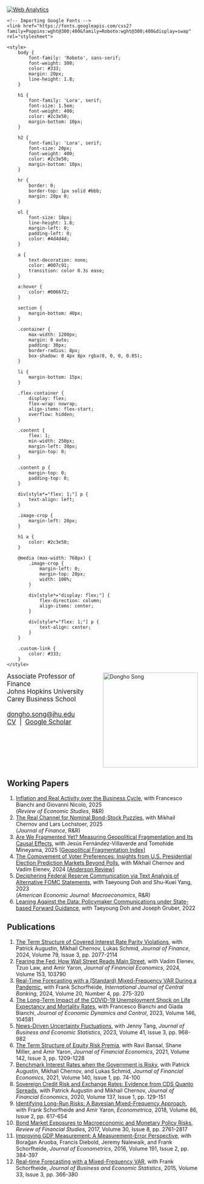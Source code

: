 <head>
    <!-- Default Statcounter code for Dong webpage http://donghosong.com -->
    <script type="text/javascript">
        var sc_project = 13047391; 
        var sc_invisible = 1; 
        var sc_security = "344fc969"; 
    </script>
    <script type="text/javascript" src="https://www.statcounter.com/counter/counter.js" async></script>
    <noscript>
        <div class="statcounter">
            <a title="Web Analytics" href="https://statcounter.com/" target="_blank">
                <img class="statcounter" src="https://c.statcounter.com/13047391/0/344fc969/1/" alt="Web Analytics">
            </a>
        </div>
    </noscript>
    <!-- End of Statcounter Code -->

    <!-- Importing Google Fonts -->
    <link href="https://fonts.googleapis.com/css2?family=Poppins:wght@300;400&family=Roboto:wght@300;400&display=swap" rel="stylesheet">

    <style>
        body {
            font-family: 'Roboto', sans-serif;
            font-weight: 300;
            color: #333;
            margin: 20px;
            line-height: 1.8;
        }

        h1 {   
            font-family: 'Lora', serif;
            font-size: 1.5em;
            font-weight: 400;
            color: #2c3e50;
            margin-bottom: 10px;
        }

        h2 {   
            font-family: 'Lora', serif;
            font-size: 20px;
            font-weight: 400;
            color: #2c3e50;
            margin-bottom: 10px;
        }

        hr {
            border: 0;
            border-top: 1px solid #bbb;
            margin: 20px 0;
        }

        ol {
            font-size: 18px;
            line-height: 1.8;
            margin-left: 0;
            padding-left: 0;
            color: #4d4d4d;
        }

        a {
            text-decoration: none;
            color: #007c91;
            transition: color 0.3s ease;
        }

        a:hover {
            color: #006672;
        }

        section {
            margin-bottom: 40px;
        }

        .container {
            max-width: 1200px;
            margin: 0 auto;
            padding: 30px;
            border-radius: 8px;
            box-shadow: 0 4px 8px rgba(0, 0, 0, 0.05);
        }

        li {
            margin-bottom: 15px;
        }

        .flex-container {
            display: flex;
            flex-wrap: nowrap;
            align-items: flex-start;
            overflow: hidden;
        }

        .content {
            flex: 1;
            min-width: 250px;
            margin-left: 30px;
            margin-top: 0;
        }

        .content p {
            margin-top: 0;
            padding-top: 0;
        }

        div[style*="flex: 1;"] p {
            text-align: left;
        }

        .image-crop {
            margin-left: 20px;
        }

        h1 a {
            color: #2c3e50;
        }

        @media (max-width: 768px) {
            .image-crop {
                margin-left: 0;
                margin-top: 20px;
                width: 100%;
            }

            div[style*="display: flex;"] {
                flex-direction: column;
                align-items: center;
            }

            div[style*="flex: 1;"] p {
                text-align: center;
            }
        }

        .custom-link {
            color: #333;
        }
    </style>
</head>

<div style="display: flex; align-items: flex-start; justify-content: space-between; gap: 20px; flex-wrap: wrap;">
    <div style="flex: 1; min-width: 200px;">
        <p style="margin: 0; padding: 0; font-size: 1.2em; text-align: left;">
            Associate Professor of Finance<br>
            Johns Hopkins University<br>
            Carey Business School<br>
        </p>
        <p style="margin-top: 20px; font-size: 1.2em; text-align: left;">
            <a href="mailto:dongho.song@jhu.edu">dongho.song@jhu.edu</a><br>
            <a href="https://www.dropbox.com/scl/fi/24w0wsai88q1725l73xho/DonghoSong-CV.pdf?rlkey=vfe2hbq6pua4apthvi3whmtwy&st=bf0i2ug0&dl=0" target="_blank">CV</a>
            &nbsp;|&nbsp;
            <a href="https://scholar.google.com/citations?user=z9TGeXYAAAAJ&hl=en" target="_blank">Google Scholar</a>
        </p>
    </div>
    <div class="image-crop" style="flex-shrink: 0;">
        <img src="https://raw.githubusercontent.com/donghosongd/donghosongd.github.io/main/dsong.jpg" alt="Dongho Song" style="width: 250px; max-width: 100%; height: auto;">
    </div>
</div>

<h2>Working Papers</h2>



<ol>
    <li>
        <a href="https://www.dropbox.com/scl/fi/ucsqyoeh1x8i8kbfz8de8/BianchiNicoloSong_inflation_bc_Full_paper.pdf?rlkey=p2sftb0qzqvtk6ln18ozxg9b3&st=fbthgd5r&dl=0" target="_blank" rel="noopener noreferrer">Inflation and Real Activity over the Business Cycle</a>, 
        with Francesco Bianchi and Giovanni Nicolò, 2025
        <br>(<em>Review of Economic Studies</em>, R&R)
    </li>
    <li>
        <a href="https://www.dropbox.com/scl/fi/1063p13kd0dw4oxzh99m4/CLS-latest.pdf?rlkey=bu8nrms7qdoggoiwefabdhbse&st=5cd2z5qr&dl=0" target="_blank" rel="noopener noreferrer">The Real Channel for Nominal Bond-Stock Puzzles</a>, 
        with Mikhail Chernov and Lars Lochstoer, 2025
        <br>(<em>Journal of Finance</em>, R&R)
    </li>
    <li>
     <a href="https://www.dropbox.com/scl/fi/f3kpzyux8m299b5vwwfap/Fragmentation.pdf?..." target="_blank" rel="noopener noreferrer">
    Are We Fragmented Yet? Measuring Geopolitical Fragmentation and Its Causal Effects</a>, 
    with Jesús Fernández-Villaverde and Tomohide Mineyama, 2025
    [<a href="https://www.dropbox.com/scl/fi/aq6ecl8ubnxqx7psasr53/fvms-fragmentation-index.xlsx?..." target="_blank" rel="noopener noreferrer" class="custom-link">Geopolitical Fragmentation Index</a>]
    </li>    
    <li>
    <a href="https://www.dropbox.com/scl/fi/ptmzdrwvncqyzhggnjrgg/election_draft_es.pdf?rlkey=jtrkq8ehajkb9zqrdwvvd4ow7&st=r20m49nz&dl=0" target="_blank" rel="noopener noreferrer">
        The Comovement of Voter Preferences: Insights from U.S. Presidential Election Prediction Markets Beyond Polls</a>,
    with Mikhail Chernov and Vadim Elenev, 2024
    [<a href="https://anderson-review.ucla.edu/prediction-markets-polls-economic-indicators-better-election-forecasting" target="_blank" rel="noopener noreferrer" class="custom-link">Anderson Review</a>]
    </li>
    <li>
        <a href="https://www.dropbox.com/scl/fi/71k2dtgutklgneydktr2k/draft_DSY2023_latest.pdf?rlkey=mcnqtsr517t83j2zop8fg4sy5&st=m3fu1yug&dl=0" target="_blank" rel="noopener noreferrer">Deciphering Federal Reserve Communication via Text Analysis of Alternative FOMC Statements</a>, 
        with Taeyoung Doh and Shu-Kuei Yang, 2023
        <br>(<em>American Economic Journal: Macroeconomics</em>, R&R)
    </li>
    <li>
        <a href="https://www.dropbox.com/scl/fi/6viaoh5c6by29tiqslpl3/DGS_draft_latest_RWP.pdf?rlkey=qjfe1djr28i76rahl9eujhohl&st=bh45y0d0&dl=0" target="_blank" rel="noopener noreferrer">Leaning Against the Data: Policymaker Communications under State-based Forward Guidance</a>, 
        with Taeyoung Doh and Joseph Gruber, 2022
    </li>
</ol>


<h2>Publications</h2>

<ol>
    <li>
        <a href="https://onlinelibrary.wiley.com/doi/full/10.1111/jofi.13336" target="_blank" rel="noopener noreferrer">The Term Structure of Covered Interest Rate Parity Violations</a>, 
        with Patrick Augustin, Mikhail Chernov, Lukas Schmid, 
        <em>Journal of Finance</em>, 2024, Volume 79, Issue 3, pp. 2077-2114 
    </li>
    <li>
        <a href="https://www.sciencedirect.com/science/article/abs/pii/S0304405X24000138" target="_blank" rel="noopener noreferrer">Fearing the Fed: How Wall Street Reads Main Street</a>, 
        with Vadim Elenev, Tzuo Law, and Amir Yaron, 
        <em>Journal of Financial Economics</em>, 2024, Volume 153, 103790 
    </li>
    <li>
        <a href="https://www.ijcb.org/journal/ijcb24q4a5.pdf" target="_blank" rel="noopener noreferrer">Real-Time Forecasting with a (Standard) Mixed-Frequency VAR During a Pandemic</a>, 
        with Frank Schorfheide, 
        <em>International Journal of Central Banking</em>, 2024, Volume 20, Number 4, pp. 275-320 
    </li>
    <li>
        <a href="https://www.sciencedirect.com/science/article/pii/S0165188922002846" target="_blank" rel="noopener noreferrer">The Long-Term Impact of the COVID-19 Unemployment Shock on Life Expectancy and Mortality Rates</a>, 
        with Francesco Bianchi and Giada Bianchi, 
        <em>Journal of Economic Dynamics and Control</em>, 2023, Volume 146, 104581 
    </li>
    <li>
        <a href="https://www.tandfonline.com/doi/full/10.1080/07350015.2022.2097912?journalCode=ubes20" target="_blank" rel="noopener noreferrer">News-Driven Uncertainty Fluctuations</a>, 
        with Jenny Tang, 
        <em>Journal of Business and Economic Statistics</em>, 2023, Volume 41, Issue 3, pp. 968-982 
    </li>
    <li>
        <a href="https://www.sciencedirect.com/science/article/pii/S0304405X21002361?via%3Dihub" target="_blank" rel="noopener noreferrer">The Term Structure of Equity Risk Premia</a>, 
        with Ravi Bansal, Shane Miller, and Amir Yaron, 
        <em>Journal of Financial Economics</em>, 2021, Volume 142, Issue 3, pp. 1209-1228 
    </li>
    <li>
        <a href="https://www.sciencedirect.com/science/article/pii/S0304405X20302841" target="_blank" rel="noopener noreferrer">Benchmark Interest Rates when the Government is Risky</a>, 
        with Patrick Augustin, Mikhail Chernov, and Lukas Schmid, 
        <em>Journal of Financial Economics</em>, 2021, Volume 140, Issue 1, pp. 74-100 
    </li>
    <li>
        <a href="https://www.sciencedirect.com/science/article/abs/pii/S0304405X19302922?via%3Dihub" target="_blank" rel="noopener noreferrer">Sovereign Credit Risk and Exchange Rates: Evidence from CDS Quanto Spreads</a>, 
        with Patrick Augustin and Mikhail Chernov, 
        <em>Journal of Financial Economics</em>, 2020, Volume 137, Issue 1, pp. 129-151 
    </li>
    <li>
        <a href="https://onlinelibrary.wiley.com/doi/abs/10.3982/ECTA14308" target="_blank" rel="noopener noreferrer">Identifying Long-Run Risks: A Bayesian Mixed-Frequency Approach</a>, 
        with Frank Schorfheide and Amir Yaron, 
        <em>Econometrica</em>, 2018, Volume 86, Issue 2, pp. 617-654 
    </li>
    <li>
        <a href="https://academic.oup.com/rfs/article/30/8/2761/3788530" target="_blank" rel="noopener noreferrer">Bond Market Exposures to Macroeconomic and Monetary Policy Risks</a>, 
        <em>Review of Financial Studies</em>, 2017, Volume 30, Issue 8, pp. 2761-2817 
    </li>
    <li>
        <a href="https://www.sciencedirect.com/science/article/abs/pii/S0304407615002857" target="_blank" rel="noopener noreferrer">Improving GDP Measurement: A Measurement-Error Perspective</a>, 
        with Borağan Aruoba, Francis Diebold, Jeremy Nalewaik, and Frank Schorfheide, 
        <em>Journal of Econometrics</em>, 2016, Volume 191, Issue 2, pp. 384-397 
    </li>
    <li>
        <a href="https://www.tandfonline.com/doi/abs/10.1080/07350015.2014.954707" target="_blank" rel="noopener noreferrer">Real-time Forecasting with a Mixed-Frequency VAR</a>, 
        with Frank Schorfheide, 
        <em>Journal of Business and Economic Statistics</em>, 2015, Volume 33, Issue 3, pp. 366-380 
    </li>
</ol>

